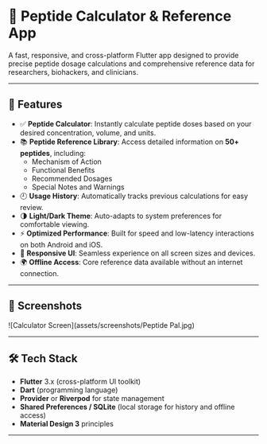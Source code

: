 # 🧪 Peptide Calculator & Reference App

A fast, responsive, and cross-platform Flutter app designed to provide precise peptide dosage calculations and comprehensive reference data for researchers, biohackers, and clinicians.

---

## 🚀 Features

- ✅ **Peptide Calculator**: Instantly calculate peptide doses based on your desired concentration, volume, and units.
- 📚 **Peptide Reference Library**: Access detailed information on **50+ peptides**, including:
  - Mechanism of Action  
  - Functional Benefits  
  - Recommended Dosages  
  - Special Notes and Warnings  
- 🕘 **Usage History**: Automatically tracks previous calculations for easy review.
- 🌗 **Light/Dark Theme**: Auto-adapts to system preferences for comfortable viewing.
- ⚡ **Optimized Performance**: Built for speed and low-latency interactions on both Android and iOS.
- 📱 **Responsive UI**: Seamless experience on all screen sizes and devices.
- 🌍 **Offline Access**: Core reference data available without an internet connection.

---

## 📸 Screenshots

<!-- Insert screenshots or mockups here -->
![Calculator Screen](assets/screenshots/Peptide Pal.jpg)


---

## 🛠 Tech Stack

- **Flutter** 3.x (cross-platform UI toolkit)
- **Dart** (programming language)
- **Provider** or **Riverpod** for state management
- **Shared Preferences / SQLite** (local storage for history and offline access)
- **Material Design 3** principles

---


